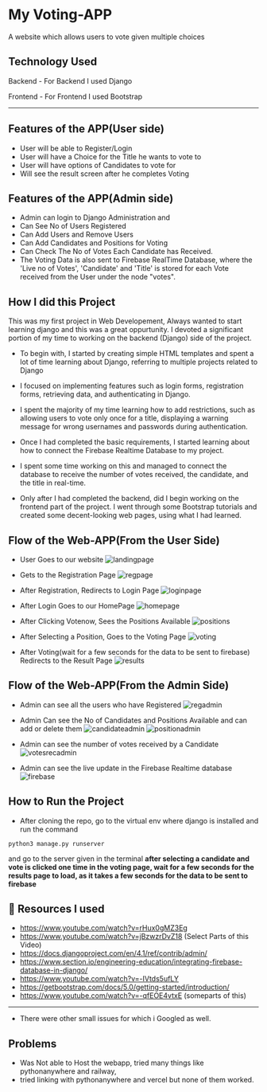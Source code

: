 
# My Voting-APP

A website which allows users to vote given multiple choices
## Technology Used
Backend - For Backend I used Django

Frontend - For Frontend I used Bootstrap

--------




## Features of the APP(User side)

- User will be able to Register/Login
- User will have a Choice for the Title he wants to vote to
- User will have options of Candidates to vote for
- Will see the result screen after he completes Voting

## Features of the APP(Admin side)

- Admin can login to Django Administration and 
- Can See No of Users Registered
- Can Add Users and Remove Users
- Can Add Candidates and Positions for Voting
- Can Check The No of Votes Each Candidate has Received.
-  The Voting Data is also sent to Firebase RealTime Database, where the 'Live no of Votes', 'Candidate' and 'Title' is stored for each Vote received from the User under the node "votes".





##  How I did this Project
This was my first project in Web Developement, 
Always wanted to start learning django and this was a great oppurtunity.
I devoted a significant portion of my time to working on the backend (Django) side of the project.
- To begin with, I started by creating simple HTML templates and spent a lot of time learning about Django, referring to multiple projects related to Django

- I focused on implementing features such as login forms, registration forms, retrieving data, and authenticating in Django.

- I spent the majority of my time learning how to add restrictions, such as allowing users to vote only once for a title, displaying a warning message for wrong usernames and passwords during authentication.

- Once I had completed the basic requirements, I started learning about how to connect the Firebase Realtime Database to my project.

- I spent some time working on this and managed to connect the database to receive the number of votes received, the candidate, and the title in real-time.

- Only after I had completed the backend, did I begin working on the frontend part of the project. I went through some Bootstrap tutorials and created some decent-looking web pages, using what I had learned.




## Flow of the Web-APP(From the User Side)

- User Goes to our website
![landingpage](voting/screenshots/landingpage.png)

- Gets to the Registration Page
![regpage](voting/screenshots/regpage.png)

- After Registration, Redirects to Login Page
![loginpage](voting/screenshots/loginpage.png)

- After Login Goes to our HomePage
![homepage](voting/screenshots/homepage.png)

- After Clicking Votenow, Sees the Positions Available
![positions](voting/screenshots/positionpage.png)

- After Selecting a Position, Goes to the Voting Page
![voting](voting/screenshots/votingpage.png)

- After Voting(wait for a few seconds for the data to be sent to firebase) Redirects to the Result Page
![results](voting/screenshots/resultspage.png)



## Flow of the Web-APP(From the Admin Side)

- Admin can see all the users who have Registered
![regadmin](voting/screenshots/adminpage.png)

- Admin Can see the No of Candidates and Positions Available and can add or delete them
![candidateadmin](voting/screenshots/candidates.png)
![positionadmin](voting/screenshots/Positions.png)

- Admin can see the number of votes received by a Candidate
![votesrecadmin](voting/screenshots/checkvotes.png)

- Admin can see the live update in the Firebase Realtime database
![firebase](voting/screenshots/firebase.png)

## How to Run the Project
- After cloning the repo, go to the virtual env where django is installed 
and run the command
```
python3 manage.py runserver

```
and go to the server given in the terminal
**after selecting a candidate and vote is clicked one time in the voting page, wait for a few seconds for the results page to load, as it takes a few seconds for the data to be sent to firebase**

## 🔗 Resources I used
- https://www.youtube.com/watch?v=rHux0gMZ3Eg
- https://www.youtube.com/watch?v=jBzwzrDvZ18 (Select Parts of this Video)
- https://docs.djangoproject.com/en/4.1/ref/contrib/admin/
- https://www.section.io/engineering-education/integrating-firebase-database-in-django/
- https://www.youtube.com/watch?v=-IVtds5ufLY
- https://getbootstrap.com/docs/5.0/getting-started/introduction/
- https://www.youtube.com/watch?v=-qfEOE4vtxE (someparts of this)
----
* There were other small issues for which i Googled  as well.

## Problems
- Was Not able to Host the webapp, tried many things like pythonanywhere and railway,
- tried linking with pythonanywhere and vercel but none of them worked.

